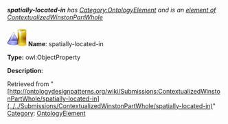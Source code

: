 ___spatially-located-in__ has [Category:OntologyElement](../../Category/OntologyElement "Category:OntologyElement") and is an [element of](../../Property/ElementOf "Property:ElementOf") [ContextualizedWinstonPartWhole](../../Submissions/ContextualizedWinstonPartWhole "Submissions:ContextualizedWinstonPartWhole")_


  




[![ObjectProperty](../../images/thumb/c/c3/ObjectProperty.gif/45px-ObjectProperty.gif)](../../Image/ObjectProperty.gif "ObjectProperty")
__Name__: spatially-located-in 


__Type:__ owl:ObjectProperty 


__Description__: 





Retrieved from "[http://ontologydesignpatterns.org/wiki/Submissions:ContextualizedWinstonPartWhole/spatially-located-in](../../Submissions/ContextualizedWinstonPartWhole/spatially-located-in)"
 [Category](http://ontologydesignpatterns.org/wiki/Special:Categories "Special:Categories"): [OntologyElement](../../Category/OntologyElement "Category:OntologyElement")